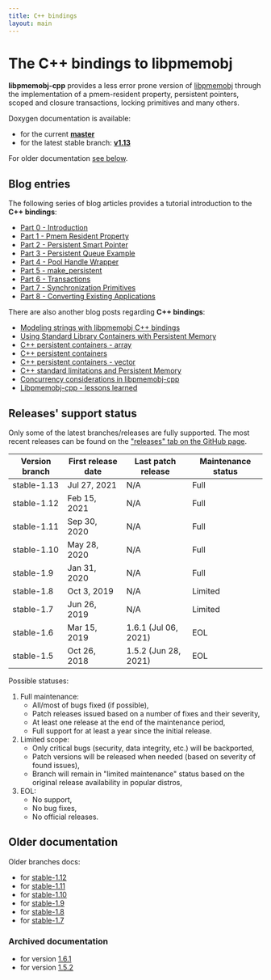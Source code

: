 ```yaml
---
title: C++ bindings
layout: main
---
```


# The C++ bindings to libpmemobj

**libpmemobj-cpp** provides a less error prone version of
[libpmemobj](https://pmem.io/pmdk/libpmemobj/)
through the implementation of a pmem-resident property, persistent pointers,
scoped and closure transactions, locking primitives and many others.

Doxygen documentation is available:

* for the current [**master**](./master/doxygen/index.html)
* for the latest stable branch: [**v1.13**](./v1.13/doxygen/index.html)

For older documentation [see below](#older-documentation).

## Blog entries

The following series of blog articles provides a tutorial introduction
to the **C++ bindings**:

* [Part 0 - Introduction](https://pmem.io/2016/01/12/cpp-01.html)
* [Part 1 - Pmem Resident Property](https://pmem.io/2016/01/12/cpp-02.html)
* [Part 2 - Persistent Smart Pointer](https://pmem.io/2016/01/12/cpp-03.html)
* [Part 3 - Persistent Queue Example](https://pmem.io/2016/01/12/cpp-04.html)
* [Part 4 - Pool Handle Wrapper](https://pmem.io/2016/05/10/cpp-05.html)
* [Part 5 - make_persistent](https://pmem.io/2016/05/19/cpp-06.html)
* [Part 6 - Transactions](https://pmem.io/2016/05/25/cpp-07.html)
* [Part 7 - Synchronization Primitives](https://pmem.io/2016/05/31/cpp-08.html)
* [Part 8 - Converting Existing Applications](https://pmem.io/2016/06/02/cpp-ctree-conversion.html)

There are also another blog posts regarding **C++ bindings**:
* [Modeling strings with libpmemobj C++ bindings](https://pmem.io/2017/01/23/cpp-strings.html)
* [Using Standard Library Containers with Persistent Memory](https://pmem.io/2017/07/10/cpp-containers.html)
* [C++ persistent containers - array](https://pmem.io/2018/11/02/cpp-array.html)
* [C++ persistent containers](https://pmem.io/2018/11/20/cpp-persistent-containers.html)
* [C++ persistent containers - vector](https://pmem.io/2019/02/20/cpp-vector.html)
* [C++ standard limitations and Persistent Memory](https://pmem.io/2019/10/04/cpp-limitations.html)
* [Concurrency considerations in libpmemobj-cpp](https://pmem.io/2021/09/17/concurrency.html)
* [Libpmemobj-cpp - lessons learned](https://pmem.io/2021/09/30/cpp-lessons-learned.html)

## Releases' support status

Only some of the latest branches/releases are fully supported. The most recent releases can be found
on the ["releases" tab on the GitHub page](https://github.com/pmem/libpmemobj-cpp/releases).

| Version branch | First release date | Last patch release | Maintenance status |
| -------------- | ------------------ | ------------------ | ------------------ |
| stable-1.13 | Jul 27, 2021 | N/A | Full |
| stable-1.12 | Feb 15, 2021 | N/A | Full |
| stable-1.11 | Sep 30, 2020 | N/A | Full |
| stable-1.10 | May 28, 2020 | N/A | Full |
| stable-1.9 | Jan 31, 2020 | N/A | Full |
| stable-1.8 | Oct 3, 2019 | N/A | Limited |
| stable-1.7 | Jun 26, 2019 | N/A | Limited |
| stable-1.6 | Mar 15, 2019 | 1.6.1 (Jul 06, 2021) | EOL |
| stable-1.5 | Oct 26, 2018 | 1.5.2 (Jun 28, 2021) | EOL |

Possible statuses:
1. Full maintenance:
	* All/most of bugs fixed (if possible),
	* Patch releases issued based on a number of fixes and their severity,
	* At least one release at the end of the maintenance period,
	* Full support for at least a year since the initial release.
2. Limited scope:
	* Only critical bugs (security, data integrity, etc.) will be backported,
	* Patch versions will be released when needed (based on severity of found issues),
	* Branch will remain in "limited maintenance" status based on the original release availability in popular distros,
3. EOL:
	* No support,
	* No bug fixes,
	* No official releases.

## Older documentation

Older branches docs:
* for [stable-1.12](./v1.12/doxygen/index.html)
* for [stable-1.11](./v1.11/doxygen/index.html)
* for [stable-1.10](./v1.10/doxygen/index.html)
* for [stable-1.9](./v1.9/doxygen/index.html)
* for [stable-1.8](./v1.8/doxygen/index.html)
* for [stable-1.7](./v1.7/doxygen/index.html)

### Archived documentation

* for version [1.6.1](./v1.6/doxygen/index.html)
* for version [1.5.2](./v1.5/doxygen/index.html)
